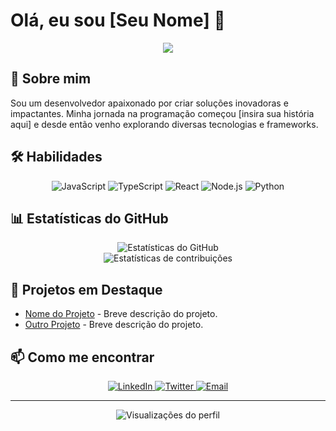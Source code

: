 # Olá, eu sou [Seu Nome] 👋

<div align="center">
  <img src="https://readme-typing-svg.herokuapp.com/?lines=Desenvolvedor+Full+Stack;Apaixonado+por+Tecnologia;Sempre+Aprendendo&center=true&width=380&height=45">
</div>

## 🚀 Sobre mim

Sou um desenvolvedor apaixonado por criar soluções inovadoras e impactantes. Minha jornada na programação começou [insira sua história aqui] e desde então venho explorando diversas tecnologias e frameworks.

## 🛠 Habilidades

<p align="center">
  <img src="https://img.shields.io/badge/JavaScript-F7DF1E?style=for-the-badge&logo=javascript&logoColor=black" alt="JavaScript" />
  <img src="https://img.shields.io/badge/TypeScript-007ACC?style=for-the-badge&logo=typescript&logoColor=white" alt="TypeScript" />
  <img src="https://img.shields.io/badge/React-20232A?style=for-the-badge&logo=react&logoColor=61DAFB" alt="React" />
  <img src="https://img.shields.io/badge/Node.js-43853D?style=for-the-badge&logo=node.js&logoColor=white" alt="Node.js" />
  <img src="https://img.shields.io/badge/Python-3776AB?style=for-the-badge&logo=python&logoColor=white" alt="Python" />
</p>

## 📊 Estatísticas do GitHub

<div align="center">
  <img src="https://github-readme-stats.vercel.app/api?username=seuusername&show_icons=true&theme=radical" alt="Estatísticas do GitHub" />
</div>

<div align="center">
  <img src="https://github-readme-streak-stats.herokuapp.com/?user=seuusername&theme=dark" alt="Estatísticas de contribuições" />
</div>

## 🌟 Projetos em Destaque

- [Nome do Projeto](link-do-projeto) - Breve descrição do projeto.
- [Outro Projeto](link-do-projeto) - Breve descrição do projeto.

## 📫 Como me encontrar

<p align="center">
  <a href="seu-linkedin">
    <img src="https://img.shields.io/badge/LinkedIn-0077B5?style=for-the-badge&logo=linkedin&logoColor=white" alt="LinkedIn" />
  </a>
  <a href="seu-twitter">
    <img src="https://img.shields.io/badge/Twitter-1DA1F2?style=for-the-badge&logo=twitter&logoColor=white" alt="Twitter" />
  </a>
  <a href="mailto:seu-email">
    <img src="https://img.shields.io/badge/Email-D14836?style=for-the-badge&logo=gmail&logoColor=white" alt="Email" />
  </a>
</p>

---

<div align="center">
  <img src="https://komarev.com/ghpvc/?username=seuusername&color=blueviolet" alt="Visualizações do perfil" />
</div>
